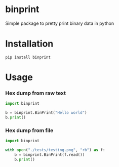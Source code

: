 # binprint
Simple package to pretty print binary data in python

# Installation
```
pip install binprint
```

# Usage


### Hex dump from raw text
```python
import binprint

b = binprint.BinPrint("Hello world")
b.print()
```

### Hex dump from file
```python
import binprint

with open("./tests/testing.png", "rb") as f:
    b = binprint.BinPrint(f.read())
    b.print()
```





